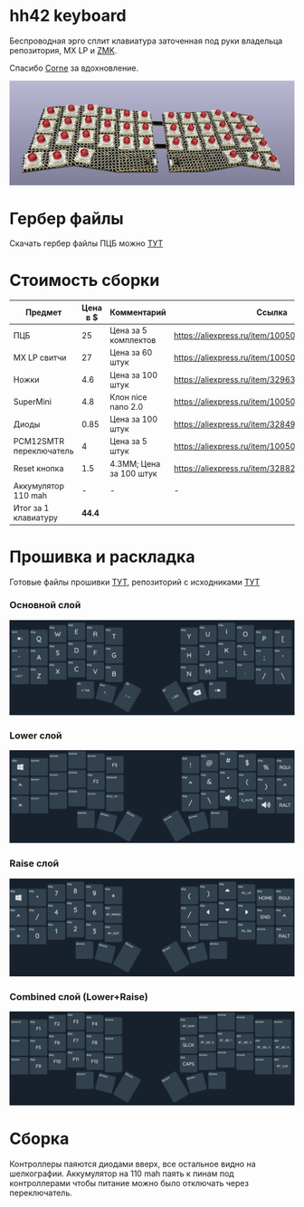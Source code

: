 # hh42 keyboard

Беспроводная эрго сплит клавиатура заточенная под руки владельца репозитория, MX LP и [ZMK](https://zmk.dev/).

Спасибо [Corne](https://github.com/foostan/crkbd) за вдохновление.

![keyboardimage](https://github.com/maslomeister/hh42/blob/main/img/kicad_3d.png?raw=true)

# Гербер файлы

Скачать гербер файлы ПЦБ можно [ТУТ](https://github.com/maslomeister/hh42/blob/main/pcb/production/hh42.zip)

# Стоимость сборки

| Предмет                 | Цена в $ | Комментарий             | Ссылка                                           |
| ----------------------- | -------- | ----------------------- | ------------------------------------------------ |
| ПЦБ                     | 25       | Цена за 5 комплектов    | https://aliexpress.ru/item/1005006573905744.html |
| MX LP свитчи            | 27       | Цена за 60 штук         | https://aliexpress.ru/item/1005006328228130.html |
| Ножки                   | 4.6      | Цена за 100 штук        | https://aliexpress.ru/item/32963141746.html      |
| SuperMini               | 4.8      | Клон nice nano 2.0      | https://aliexpress.ru/item/1005006035267231.html |
| Диоды                   | 0.85     | Цена за 100 штук        | https://aliexpress.ru/item/32849879904.html      |
| PCM12SMTR переключатель | 4        | Цена за 5 штук          | https://aliexpress.ru/item/1005005366298406.html |
| Reset кнопка            | 1.5      | 4.3ММ; Цена за 100 штук | https://aliexpress.ru/item/32882161197.html      |
| Аккумулятор 110 mah     | -        | -                       | -                                                |
| Итог за 1 клавиатуру    | **44.4** |

# Прошивка и раскладка

Готовые файлы прошивки [ТУТ](https://github.com/maslomeister/hh42/tree/main/firmwares), репозиторий с исходниками [ТУТ](https://github.com/maslomeister/zmk-configs)

### Основной слой

![основной_слой](https://github.com/maslomeister/hh42/blob/main/img/layout1.png?raw=true)

### Lower слой

![lower_слой](https://github.com/maslomeister/hh42/blob/main/img/layout2.png?raw=true)

### Raise слой

![raise_слой](https://github.com/maslomeister/hh42/blob/main/img/layout3.png?raw=true)

### Combined слой (Lower+Raise)

![combined_слой](https://github.com/maslomeister/hh42/blob/main/img/layout4.png?raw=true)

# Сборка

Контроллеры паяются диодами вверх, все остальное видно на шелкографии. Аккумулятор на 110 mah паять к пинам под контроллерами чтобы питание можно было отключать через переключатель.
